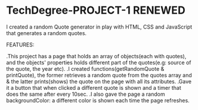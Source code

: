 # TechDegree-PROJECT-1 RENEWED
I created a random Quote generator in play with HTML, CSS and JavaScript that generates a random quotes.

FEATURES:

.This project has a page that holds an array of objects(each with quotes), and the objects' properties holds
  different part of the quotes(e.g: source of the quote, the year etc).
.I created functions(getRandomQuote & printQuote), the former retrieves a random quote from the quotes array and
  & the latter prints(shows) the quote on the page with all its attributes.
.Gave it a button that when clicked a different quote is shown and a timer that does the same after every 10sec.
.I also gave the page a random backgroundColor: a different color is shown each time the page refreshes.
